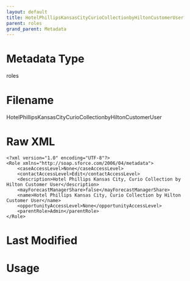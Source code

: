 ```yaml
---
layout: default
title: HotelPhillipsKansasCityCurioCollectionbyHiltonCustomerUser
parent: roles
grand_parent: Metadata
---
```

# Metadata Type
roles


# Filename 
HotelPhillipsKansasCityCurioCollectionbyHiltonCustomerUser


# Raw XML
```
<?xml version="1.0" encoding="UTF-8"?>
<Role xmlns="http://soap.sforce.com/2006/04/metadata">
    <caseAccessLevel>None</caseAccessLevel>
    <contactAccessLevel>Edit</contactAccessLevel>
    <description>Hotel Phillips Kansas City, Curio Collection by Hilton Customer User</description>
    <mayForecastManagerShare>false</mayForecastManagerShare>
    <name>Hotel Phillips Kansas City, Curio Collection by Hilton Customer User</name>
    <opportunityAccessLevel>None</opportunityAccessLevel>
    <parentRole>Admin</parentRole>
</Role>
```


# Last Modified


# Usage
